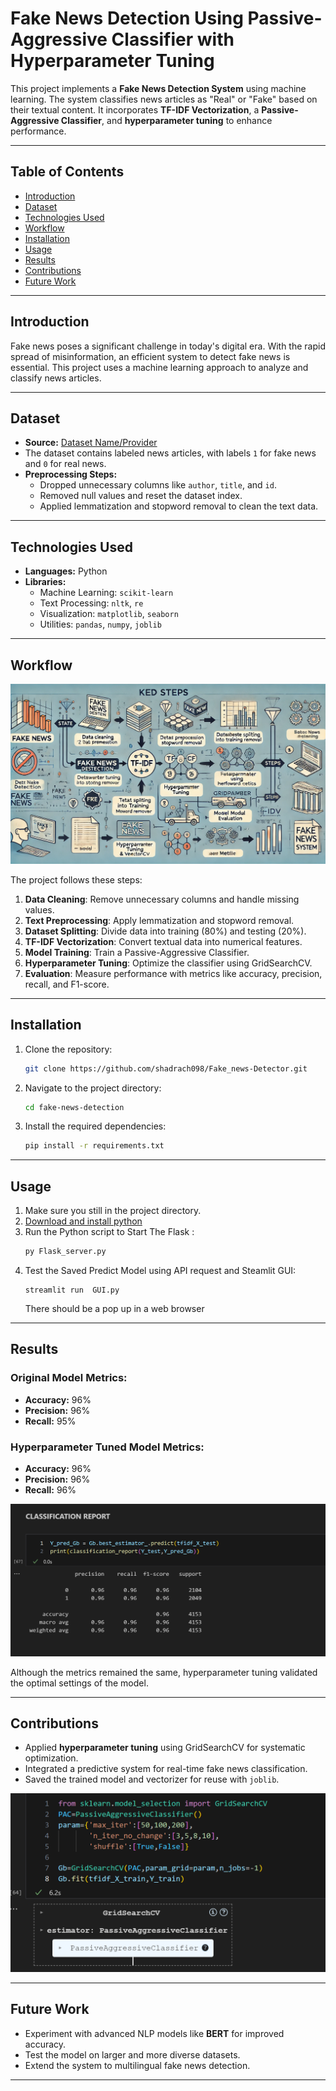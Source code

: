 
# **Fake News Detection Using Passive-Aggressive Classifier with Hyperparameter Tuning**

This project implements a **Fake News Detection System** using machine learning. The system classifies news articles as "Real" or "Fake" based on their textual content. It incorporates **TF-IDF Vectorization**, a **Passive-Aggressive Classifier**, and **hyperparameter tuning** to enhance performance.

---

## **Table of Contents**
- [Introduction](#introduction)
- [Dataset](#dataset)
- [Technologies Used](#technologies-used)
- [Workflow](#workflow)
- [Installation](#installation)
- [Usage](#usage)
- [Results](#results)
- [Contributions](#contributions)
- [Future Work](#future-work)

---

## **Introduction**
Fake news poses a significant challenge in today's digital era. With the rapid spread of misinformation, an efficient system to detect fake news is essential. This project uses a machine learning approach to analyze and classify news articles.

---

## **Dataset**
- **Source:** [Dataset Name/Provider](https://github.com/abiek12/Fake-News-Detection-using-MachineLearning/tree/main/dataset)
- The dataset contains labeled news articles, with labels `1` for fake news and `0` for real news.
- **Preprocessing Steps:**
  - Dropped unnecessary columns like `author`, `title`, and `id`.
  - Removed null values and reset the dataset index.
  - Applied lemmatization and stopword removal to clean the text data.

---

## **Technologies Used**
- **Languages:** Python
- **Libraries:** 
  - Machine Learning: `scikit-learn`
  - Text Processing: `nltk`, `re`
  - Visualization: `matplotlib`, `seaborn`
  - Utilities: `pandas`, `numpy`, `joblib`

---

## **Workflow**

![Workflow Diagram](image/process.webp) 

The project follows these steps:
1. **Data Cleaning**: Remove unnecessary columns and handle missing values.
2. **Text Preprocessing**: Apply lemmatization and stopword removal.
3. **Dataset Splitting**: Divide data into training (80%) and testing (20%).
4. **TF-IDF Vectorization**: Convert textual data into numerical features.
5. **Model Training**: Train a Passive-Aggressive Classifier.
6. **Hyperparameter Tuning**: Optimize the classifier using GridSearchCV.
7. **Evaluation**: Measure performance with metrics like accuracy, precision, recall, and F1-score.

---

## **Installation**
1. Clone the repository:
   ```bash
   git clone https://github.com/shadrach098/Fake_news-Detector.git
   ```
2. Navigate to the project directory:
   ```bash
   cd fake-news-detection
   ```
3. Install the required dependencies:
   ```bash
   pip install -r requirements.txt
   ```

---

## **Usage**
1. Make sure you still in the project directory.
2. [Download and install python](https://www.python.org/ftp/python/3.13.0/python-3.13.0-amd64.exe) 
3. Run the Python script to Start The Flask :
   ```python
   py Flask_server.py
   ```
4. Test the Saved Predict Model using API request and Steamlit GUI:
   ```streamlit
   streamlit run  GUI.py
   ```
   There should be a pop up in a web browser 

---

## **Results**
### **Original Model Metrics:**
- **Accuracy:** 96%
- **Precision:** 96%
- **Recall:** 95%

### **Hyperparameter Tuned Model Metrics:**
- **Accuracy:** 96%
- **Precision:** 96%
- **Recall:** 96%

![Classification](image/Classification_Report.png)

Although the metrics remained the same, hyperparameter tuning validated the optimal settings of the model.

---

## **Contributions**
- Applied **hyperparameter tuning** using GridSearchCV for systematic optimization.
- Integrated a predictive system for real-time fake news classification.
- Saved the trained model and vectorizer for reuse with `joblib`.

![Hyperparameters](image/Hyperparameters.png)

---

## **Future Work**
- Experiment with advanced NLP models like **BERT** for improved accuracy.
- Test the model on larger and more diverse datasets.
- Extend the system to multilingual fake news detection.

---

